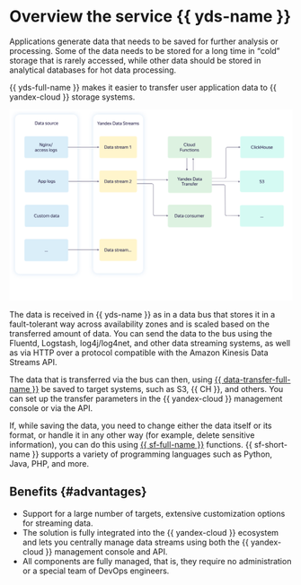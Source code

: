 # Overview the service {{ yds-name }}

Applications generate data that needs to be saved for further analysis or processing. Some of the data needs to be stored for a long time in <q>cold</q> storage that is rarely accessed, while other data should be stored in analytical databases for hot data processing.

{{ yds-full-name }} makes it easier to transfer user application data to {{ yandex-cloud }} storage systems.

![overview](../../_assets/data-streams/overview.svg)

The data is received in {{ yds-name }} as in a data bus that stores it in a fault-tolerant way across availability zones and is scaled based on the transferred amount of data. You can send the data to the bus using the Fluentd, Logstash, log4j/log4net, and other data streaming systems, as well as via HTTP over a protocol compatible with the Amazon Kinesis Data Streams API.

The data that is transferred via the bus can then, using [{{ data-transfer-full-name }}](../../data-transfer/concepts/index.md) be saved to target systems, such as S3, {{ CH }}, and others. You can set up the transfer parameters in the {{ yandex-cloud }} management console or via the API.

If, while saving the data, you need to change either the data itself or its format, or handle it in any other way (for example, delete sensitive information), you can do this using [{{ sf-full-name }}](../../functions/concepts/index.md) functions. {{ sf-short-name }} supports a variety of programming languages such as Python, Java, PHP, and more.

## Benefits {#advantages}

* Support for a large number of targets, extensive customization options for streaming data.
* The solution is fully integrated into the {{ yandex-cloud }} ecosystem and lets you centrally manage data streams using both the {{ yandex-cloud }} management console and API.
* All components are fully managed, that is, they require no administration or a special team of DevOps engineers.